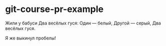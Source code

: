 # git-course-pr-example

Жили у бабуси
Два весёлых гуся:
Один — белый,
Другой — серый,
Два весёлых гуся.

Я же выкинул пробелы!
